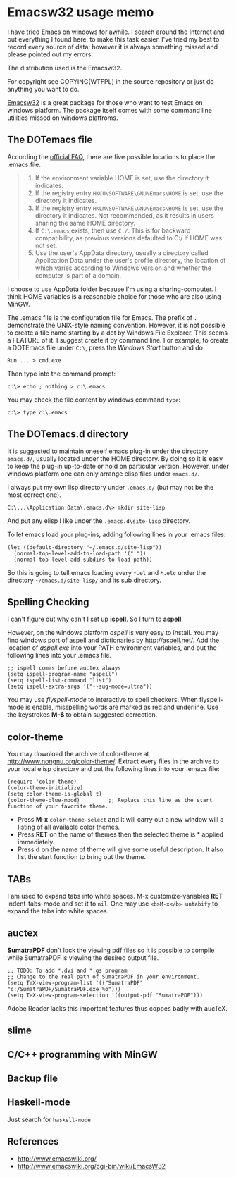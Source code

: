 Emacsw32 usage memo
===================

I have tried Emacs on windows for awhile. I search around the Internet
and put everything I found here, to make this task easier.
I've tried my best to record every source of data; however it is
always something missed and  please pointed out my errors.

The distribution used is the Emacsw32.

For copyright see COPYING(WTFPL) in the source repository or just do anything you want to do.

[Emacsw32](http://ourcomments.org/Emacs/EmacsW32.html) is a great package for those who want to test Emacs on windows platform.
The package itself comes with some command line utilities missed on windows platfroms.

The DOTemacs file
----

According the [official FAQ](http://www.gnu.org/software/emacs/windows/Installing-Emacs.html), there are five possible locations 
to place the .emacs file.

>1.    If the environment variable HOME is set, use the directory it indicates.
>2.    If the registry entry `HKCU\SOFTWARE\GNU\Emacs\HOME` is set, use the directory it indicates.
>3.    If the registry entry `HKLM\SOFTWARE\GNU\Emacs\HOME` is set, use the directory it indicates. Not recommended, as it results in users sharing the same HOME directory.
>4.    If `C:\.emacs` exists, then use `C:/`. This is for backward compatibility, as previous versions defaulted to C:/ if HOME was not set.
>5.    Use the user's AppData directory, usually a directory called Application Data under the user's profile directory, the location of which varies according to Windows version and whether the computer is part of a domain. 

I choose to use AppData folder because I'm using a sharing-computer. I think HOME variables is a reasonable choice for those who are also using MinGW.

The .emacs file is the configuration file for Emacs. The prefix of ``.`` demonstrate the UNIX-style naming  convention. However, it is not possible to create a file name starting by a dot by Windows File Explorer. This seems a FEATURE of it. I suggest create it by command line. For example, to create a DOTEmacs file under `C:\`, press the *Windows Start* button and do 

```
Run ... > cmd.exe
```

Then type into the command prompt:

```
c:\> echo ; nothing > c:\.emacs
```

You may check the file content by windows command `type`:

```
c:\> type c:\.emacs
```

The DOTemacs.d directory
----

It is suggested to maintain oneself emacs plug-in under the directory `emacs.d/`, usually located under the HOME directory.
By doing so it is easy to keep the plug-in up-to-date or hold on particular version. 
However, under windows platform one can only arrange elisp files under `emacs.d/`. 

I always put my own lisp directory under `.emacs.d/` (but may not be the most correct one).

    C:\...\Application Data\.emacs.d\> mkdir site-lisp

And put any elisp I like under the `.emacs.d\site-lisp` directory.

To let emacs load your plug-ins, adding following lines in your .emacs files:

    (let ((default-directory "~/.emacs.d/site-lisp"))
      (normal-top-level-add-to-load-path '("."))
      (normal-top-level-add-subdirs-to-load-path))

So this is going to tell emacs loading every `*.el` and `*.elc` under the directory `~/emacs.d/site-lisp/` and its sub directory.

Spelling Checking
----

I can't figure out why can't I set up __ispell__. So I turn to __aspell__.

However, on the windows platform _aspell_ is very easy to install. You may find windows port of aspell and dictionaries by http://aspell.net/.
Add the location of _aspell.exe_ into your PATH environment variables, and put the following lines into your .emacs file.

    ;; ispell comes before auctex always
    (setq ispell-program-name "aspell")
    (setq ispell-list-command "list")
    (setq ispell-extra-args '("--sug-mode=ultra"))

You may use _flyspell-mode_ to interactive to spell checkers. 
When flyspell-mode is enable, misspelling words are marked as red and underline. 
Use the keystrokes <b>M-$</b> to obtain suggested correction.  

color-theme
----

You may download the archive of color-theme at http://www.nongnu.org/color-theme/.
Extract every files in the archive to your local elisp directory and put the following lines into your .emacs file:

    (require 'color-theme)
    (color-theme-initialize)
    (setq color-theme-is-global t)
    (color-theme-blue-mood)         ;; Replace this line as the start function of your favorite theme.

* Press <b>M-x</b> `color-theme-select` and it will carry out a new window will a listing of all available color themes.
* Press <b>RET</b> on the name of themes then the selected theme is * applied  immediately.
* Press <b>d</b> on the name of theme will give some useful description. It also list the start function to bring out the theme.

TABs
----
I am used to expand tabs into white spaces.  M-x customize-variables <b>RET</b> indent-tabs-mode and set it to `nil`.
One may use `<b>M-x</b> untabify` to expand the tabs into white spaces.

auctex
----

__SumatraPDF__ don't lock the viewing pdf files so it is possible to compile while SumatraPDF is viewing the desired output file. 

    ;; TODO: To add *.dvi and *.gs program
    ;; Change to the real path of SumatraPDF in your environment.
    (setq TeX-view-program-list '(("SumatraPDF" "c:/SumatraPDF/SumatraPDF.exe %o"))) 
    (setq TeX-view-program-selection '((output-pdf "SumatraPDF")))

Adobe Reader lacks this important features thus coppes badly with aucTeX.
  

slime
----

C/C++ programming with MinGW
----

Backup file
----

Haskell-mode
----
Just search for ``haskell-mode``

References
----
* http://www.emacswiki.org/
* http://www.emacswiki.org/cgi-bin/wiki/EmacsW32
